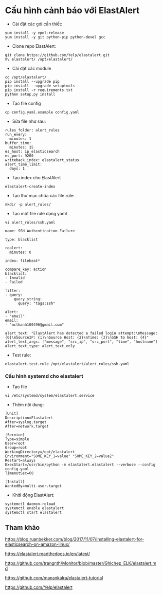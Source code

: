 # Cấu hình cảnh báo với ElastAlert

- Cài đặt các gói cần thiết:

```
yum install -y epel-release
yum install -y git python-pip python-devel gcc
```

- Clone repo ElastAlert:

```
git clone https://github.com/Yelp/elastalert.git
mv elastalert/ /opt/elastalert/
```

- Cài đặt các module

```
cd /opt/elastalert/
pip install --upgrade pip
pip install --upgrade setuptools
pip install -r requirements.txt
python setup.py install
```

- Tạo file config

```
cp config.yaml.example config.yaml
```

- Sửa file như sau:

```
rules_folder: alert_rules
run_every:
  minutes: 1
buffer_time:
  minutes: 15
es_host: ip_elasticsearch
es_port: 9200
writeback_index: elastalert_status
alert_time_limit:
  days: 1
```

- Tạo index cho ElastAlert

```
elastalert-create-index
```

- Tạo thư mục chứa các file rule:

```
mkdir -p alert_rules/
```

- Tạo một file rule dạng yaml

```
vi alert_rules/ssh.yaml

name: SSH Authentication Failure

type: blacklist

realert:
  minutes: 0

index: filebeat*

compare_key: action
blacklist:
- Invalid
- Failed

filter:
- query:
    query_string:
      query: "tags:ssh"

alert:
- "email"
email:
- "ncthanh100496@gmail.com"

alert_text: "ElastAlert has detected a failed login attempt:\nMessage: {0}\nSourceIP: {1}\nSource Host: {2}\nTime: {3}\nSSH to host: {4}"
alert_text_args: ["message", "src_ip", "src_port", "time", "hostname"]
alert_text_type: alert_text_only
```

- Test rule:

```
elastalert-test-rule /opt/elastalert/alert_rules/ssh.yaml
```

### Cấu hình systemd cho elastalert

- Tạo file

```
vi /etc/systemd/system/elastalert.service
```

- Thêm nội dung:

```
[Unit]
Description=Elastalert
After=syslog.target
After=network.target

[Service]
Type=simple
User=root
Group=root
WorkingDirectory=/opt/elastalert
Environment="SOME_KEY_1=value" "SOME_KEY_2=value2"
Restart=always
ExecStart=/usr/bin/python -m elastalert.elastalert --verbose --config config.yaml
TimeoutSec=60

[Install]
WantedBy=multi-user.target
```

- Khởi động ElastAlert:

```
systemctl daemon-reload
systemctl enable elastalert
systemctl start elastalert
```

## Tham khảo

https://blog.ruanbekker.com/blog/2017/11/07/installing-elastalert-for-elasticsearch-on-amazon-linux/

https://elastalert.readthedocs.io/en/latest/

https://github.com/trangnth/Monitor/blob/master/Ghichep_ELK/elastalert.md

https://github.com/manankalra/elastalert-tutorial

https://github.com/Yelp/elastalert